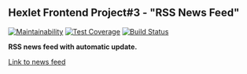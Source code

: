 ## Hexlet Frontend Project#3 - "RSS News Feed"

[![Maintainability](https://api.codeclimate.com/v1/badges/33a391fb81fb7fd4d6b2/maintainability)](https://codeclimate.com/github/andryushque/frontend-project-lvl3/maintainability)
[![Test Coverage](https://api.codeclimate.com/v1/badges/33a391fb81fb7fd4d6b2/test_coverage)](https://codeclimate.com/github/andryushque/frontend-project-lvl3/test_coverage)
[![Build Status](https://travis-ci.org/andryushque/frontend-project-lvl3.svg?branch=master)](https://travis-ci.org/andryushque/frontend-project-lvl3)

**RSS news feed with automatic update.**

[Link to news feed](https://frontend-project-lvl3.andryushque.now.sh/)
